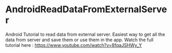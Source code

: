 # AndroidReadDataFromExternalServer
Android Tutorial to read data from external server. Easiest way to get all the data from server and save them or use them in the app. Watch the full tutorial here :  https://www.youtube.com/watch?v=8fqaJSHWy_Y
